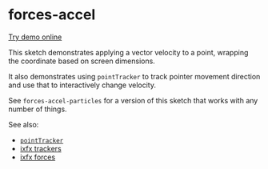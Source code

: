 # forces-accel

[Try demo online](https://clinth.github.io/ixfx-demos/modulation/forces-accel/)

This sketch demonstrates applying a vector velocity to a point, wrapping the
coordinate based on screen dimensions.

It also demonstrates using `pointTracker` to track pointer movement direction
and use that to interactively change velocity.

See `forces-accel-particles` for a version of this sketch that works with any
number of things.

See also:
* [`pointTracker`](https://clinth.github.io/ixfx/functions/Trackers.interval.html)
* [ixfx trackers](https://clinth.github.io/ixfx-docs/data/trackers/)
* [ixfx forces](https://clinth.github.io/ixfx-docs/modulation/forces/)
